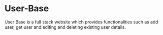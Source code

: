 # User-Base
User Base is a full stack website which provides functionalities such as add user, get user and editing and deleting existing user details.
